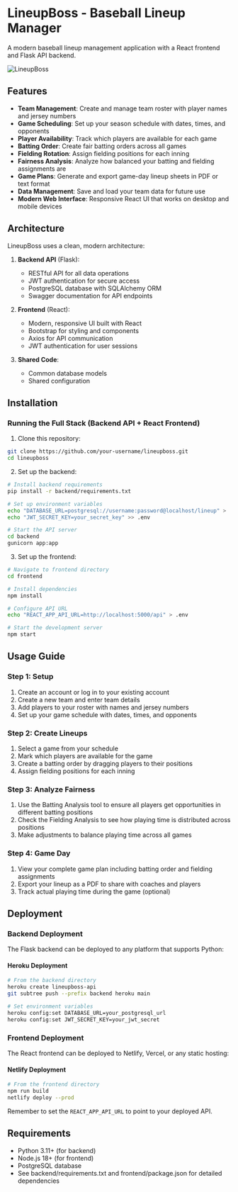 # LineupBoss - Baseball Lineup Manager

A modern baseball lineup management application with a React frontend and Flask API backend.

![LineupBoss](https://github.com/your-username/lineupboss/raw/main/screenshot.png)

## Features

- **Team Management**: Create and manage team roster with player names and jersey numbers
- **Game Scheduling**: Set up your season schedule with dates, times, and opponents
- **Player Availability**: Track which players are available for each game
- **Batting Order**: Create fair batting orders across all games
- **Fielding Rotation**: Assign fielding positions for each inning
- **Fairness Analysis**: Analyze how balanced your batting and fielding assignments are
- **Game Plans**: Generate and export game-day lineup sheets in PDF or text format
- **Data Management**: Save and load your team data for future use
- **Modern Web Interface**: Responsive React UI that works on desktop and mobile devices

## Architecture

LineupBoss uses a clean, modern architecture:

1. **Backend API** (Flask):
   - RESTful API for all data operations
   - JWT authentication for secure access
   - PostgreSQL database with SQLAlchemy ORM
   - Swagger documentation for API endpoints

2. **Frontend** (React):
   - Modern, responsive UI built with React
   - Bootstrap for styling and components
   - Axios for API communication
   - JWT authentication for user sessions

3. **Shared Code**:
   - Common database models
   - Shared configuration

## Installation

### Running the Full Stack (Backend API + React Frontend)

1. Clone this repository:
```bash
git clone https://github.com/your-username/lineupboss.git
cd lineupboss
```

2. Set up the backend:
```bash
# Install backend requirements
pip install -r backend/requirements.txt

# Set up environment variables
echo "DATABASE_URL=postgresql://username:password@localhost/lineup" > .env
echo "JWT_SECRET_KEY=your_secret_key" >> .env

# Start the API server
cd backend
gunicorn app:app
```

3. Set up the frontend:
```bash
# Navigate to frontend directory
cd frontend

# Install dependencies
npm install

# Configure API URL
echo "REACT_APP_API_URL=http://localhost:5000/api" > .env

# Start the development server
npm start
```

## Usage Guide

### Step 1: Setup
1. Create an account or log in to your existing account
2. Create a new team and enter team details
3. Add players to your roster with names and jersey numbers
4. Set up your game schedule with dates, times, and opponents

### Step 2: Create Lineups
1. Select a game from your schedule
2. Mark which players are available for the game
3. Create a batting order by dragging players to their positions
4. Assign fielding positions for each inning

### Step 3: Analyze Fairness
1. Use the Batting Analysis tool to ensure all players get opportunities in different batting positions
2. Check the Fielding Analysis to see how playing time is distributed across positions
3. Make adjustments to balance playing time across all games

### Step 4: Game Day
1. View your complete game plan including batting order and fielding assignments
2. Export your lineup as a PDF to share with coaches and players
3. Track actual playing time during the game (optional)

## Deployment

### Backend Deployment
The Flask backend can be deployed to any platform that supports Python:

#### Heroku Deployment
```bash
# From the backend directory
heroku create lineupboss-api
git subtree push --prefix backend heroku main

# Set environment variables
heroku config:set DATABASE_URL=your_postgresql_url
heroku config:set JWT_SECRET_KEY=your_jwt_secret
```

### Frontend Deployment
The React frontend can be deployed to Netlify, Vercel, or any static hosting:

#### Netlify Deployment
```bash
# From the frontend directory
npm run build
netlify deploy --prod
```
Remember to set the `REACT_APP_API_URL` to point to your deployed API.

## Requirements

- Python 3.11+ (for backend)
- Node.js 18+ (for frontend)
- PostgreSQL database
- See backend/requirements.txt and frontend/package.json for detailed dependencies